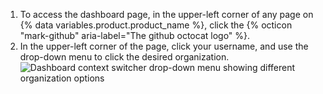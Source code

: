 1. To access the dashboard page, in the upper-left corner of any page on {% data variables.product.product_name %}, click the {% octicon "mark-github" aria-label="The github octocat logo" %}.
2. In the upper-left corner of the page, click your username, and use the drop-down menu to click the desired organization.
   ![Dashboard context switcher drop-down menu showing different organization options](/assets/images/help/dashboard/dashboard-context-switcher.png)
